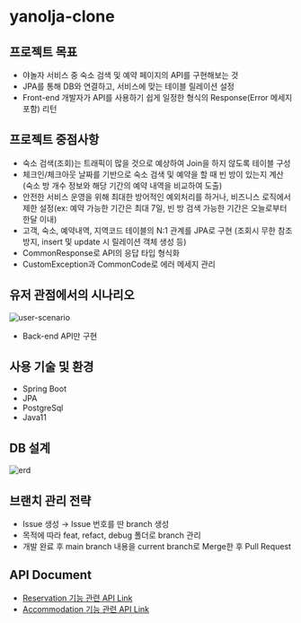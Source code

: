 # yanolja-clone
## 프로젝트 목표

- 야놀자 서비스 중 숙소 검색 및 예약 페이지의 API를 구현해보는 것
- JPA를 통해 DB와 연결하고, 서비스에 맞는 테이블 릴레이션 설정
- Front-end 개발자가 API를 사용하기 쉽게 일정한 형식의 Response(Error 메세지 포함) 리턴

## 프로젝트 중점사항

- 숙소 검색(조회)는 트래픽이 많을 것으로 예상하여 Join을 하지 않도록 테이블 구성
- 체크인/체크아웃 날짜를 기반으로 숙소 검색 및 예약을 할 때 빈 방이 있는지 계산 (숙소 방 개수 정보와 해당 기간의 예약 내역을 비교하여 도출)
- 안전한 서비스 운영을 위해 최대한 방어적인 예외처리를 하거나, 비즈니스 로직에서 제한 설정(ex: 예약 가능한 기간은 최대 7일, 빈 방 검색 가능한 기간은 오늘로부터 한달 이내)
- 고객, 숙소, 예약내역, 지역코드 테이블의 N:1 관계를 JPA로 구현 (조회시 무한 참조 방지, insert 및 update 시 릴레이션 객체 생성 등)
- CommonResponse로 API의 응답 타입 형식화
- CustomException과 CommonCode로 에러 메세지 관리

## 유저 관점에서의 시나리오

![user-scenario](https://user-images.githubusercontent.com/56625356/172689392-02488524-10ca-42f9-9565-33a2fcd5ff47.png)


- Back-end API만 구현

## 사용 기술 및 환경

- Spring Boot
- JPA
- PostgreSql
- Java11

## DB 설계

![erd](https://user-images.githubusercontent.com/56625356/172689436-e04f4907-2955-4a84-a0da-960c641e4f9e.png)


## 브랜치 관리 전략

- Issue 생성 → Issue 번호를 딴 branch 생성
- 목적에 따라 feat, refact, debug 폴더로 branch 관리
- 개발 완료 후 main branch 내용을 current branch로 Merge한 후 Pull Request

## API Document

- [Reservation 기능 관련 API Link](https://documenter.getpostman.com/view/20884244/Uz5JHFG5)
- [Accommodation 기능 관련 API Link](https://documenter.getpostman.com/view/15580972/Uz5JHFBn)
